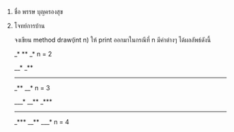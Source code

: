 1. ชื่อ พรรษ บุญครองสุข

2. โจทย์การบ้าน

    จงเขียน method draw(int n) ให้ print ออกมาในกรณีที่ n มีค่าต่างๆ ได้ผลลัพธ์ดังนี้

    _*
    **
    _* n = 2

    __*
    _**
    ***
    _**
    __* n = 3

    ___*
    __**
    _***
    ****
    _***
    __**
    ___* n = 4